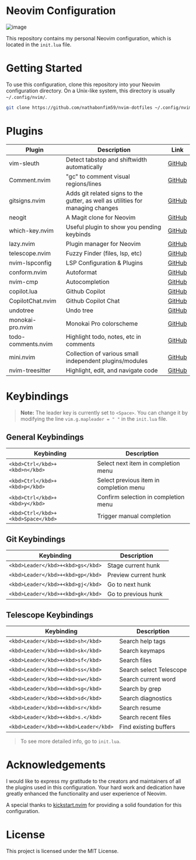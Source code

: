 # Neovim Configuration

![image](https://github.com/nathabonfim59/nvim-dotfiles/assets/21281852/8b76acab-fa6a-4bbb-86e7-6c2a4d7adea9)


This repository contains my personal Neovim configuration, which is located in
the `init.lua` file.

# Getting Started

To use this configuration, clone this repository into your Neovim configuration
directory. On a Unix-like system, this directory is usually `~/.config/nvim/`.

```bash
git clone https://github.com/nathabonfim59/nvim-dotfiles ~/.config/nvim/
```

# Plugins

| Plugin | Description | Link |
| ------ | ----------- | ---- |
| vim-sleuth | Detect tabstop and shiftwidth automatically | [GitHub](https://github.com/tpope/vim-sleuth) |
| Comment.nvim | "gc" to comment visual regions/lines | [GitHub](https://github.com/numToStr/Comment.nvim) |
| gitsigns.nvim | Adds git related signs to the gutter, as well as utilities for managing changes | [GitHub](https://github.com/lewis6991/gitsigns.nvim) |
| neogit | A Magit clone for Neovim | [GitHub](https://github.com/NeogitOrg/neogit) |
| which-key.nvim | Useful plugin to show you pending keybinds | [GitHub](https://github.com/folke/which-key.nvim) |
| lazy.nvim | Plugin manager for Neovim | [GitHub](https://github.com/folke/lazy.nvim) |
| telescope.nvim | Fuzzy Finder (files, lsp, etc) | [GitHub](https://github.com/nvim-telescope/telescope.nvim) |
| nvim-lspconfig | LSP Configuration & Plugins | [GitHub](https://github.com/neovim/nvim-lspconfig) |
| conform.nvim | Autoformat | [GitHub](https://github.com/stevearc/conform.nvim) |
| nvim-cmp | Autocompletion | [GitHub](https://github.com/hrsh7th/nvim-cmp) |
| copilot.lua | Github Copilot | [GitHub](https://github.com/zbirenbaum/copilot.lua) |
| CopilotChat.nvim | Github Copilot Chat | [GitHub](https://github.com/CopilotC-Nvim/CopilotChat.nvim) |
| undotree | Undo tree | [GitHub](https://github.com/jiaoshijie/undotree) |
| monokai-pro.nvim | Monokai Pro colorscheme | [GitHub](https://github.com/loctvl842/monokai-pro.nvim) |
| todo-comments.nvim | Highlight todo, notes, etc in comments | [GitHub](https://github.com/folke/todo-comments.nvim) |
| mini.nvim | Collection of various small independent plugins/modules | [GitHub](https://github.com/echasnovski/mini.nvim) |
| nvim-treesitter | Highlight, edit, and navigate code | [GitHub](https://github.com/nvim-treesitter/nvim-treesitter) |


# Keybindings

> **Note:** The leader key is currently set to `<Space>`. You can change it by
> modifying the line `vim.g.mapleader = " "` in the `init.lua` file.

## General Keybindings

| Keybinding | Description |
| ---------- | ----------- |
| `<kbd>Ctrl</kbd>+<kbd>n</kbd>` | Select next item in completion menu |
| `<kbd>Ctrl</kbd>+<kbd>p</kbd>` | Select previous item in completion menu |
| `<kbd>Ctrl</kbd>+<kbd>y</kbd>` | Confirm selection in completion menu |
| `<kbd>Ctrl</kbd>+<kbd>Space</kbd>` | Trigger manual completion |

## Git Keybindings

| Keybinding | Description |
| ---------- | ----------- |
| `<kbd>Leader</kbd>+<kbd>gs</kbd>` | Stage current hunk |
| `<kbd>Leader</kbd>+<kbd>gp</kbd>` | Preview current hunk |
| `<kbd>Leader</kbd>+<kbd>gj</kbd>` | Go to next hunk |
| `<kbd>Leader</kbd>+<kbd>gk</kbd>` | Go to previous hunk |

## Telescope Keybindings

| Keybinding | Description |
| ---------- | ----------- |
| `<kbd>Leader</kbd>+<kbd>sh</kbd>` | Search help tags |
| `<kbd>Leader</kbd>+<kbd>sk</kbd>` | Search keymaps |
| `<kbd>Leader</kbd>+<kbd>sf</kbd>` | Search files |
| `<kbd>Leader</kbd>+<kbd>ss</kbd>` | Search select Telescope |
| `<kbd>Leader</kbd>+<kbd>sw</kbd>` | Search current word |
| `<kbd>Leader</kbd>+<kbd>sg</kbd>` | Search by grep |
| `<kbd>Leader</kbd>+<kbd>sd</kbd>` | Search diagnostics |
| `<kbd>Leader</kbd>+<kbd>sr</kbd>` | Search resume |
| `<kbd>Leader</kbd>+<kbd>s.</kbd>` | Search recent files |
| `<kbd>Leader</kbd>+<kbd>Leader</kbd>` | Find existing buffers |

> To see more detailed info, go to `init.lua`.


# Acknowledgements

I would like to express my gratitude to the creators and maintainers of all the
plugins used in this configuration. Your hard work and dedication have greatly
enhanced the functionality and user experience of Neovim.

A special thanks to
[kickstart.nvim](https://github.com/nvim-lua/kickstart.nvim) for providing a
solid foundation for this configuration.


# License

This project is licensed under the MIT License.

